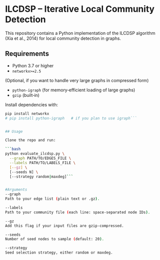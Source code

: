 # ILCDSP – Iterative Local Community Detection

This repository contains a Python implementation of the ILCDSP algorithm (Xia et al., 2014) for local community detection in graphs.

## Requirements

- Python 3.7 or higher  
- `networkx>=2.5`  

(Optional, if you want to handle very large graphs in compressed form)  
- `python-igraph` (for memory‐efficient loading of large graphs)  
- `gzip` (built‑in)

Install dependencies with:

```bash
pip install networkx
# pip install python-igraph   # if you plan to use igraph```


## Usage

Clone the repo and run:

```bash
python evaluate_ilcdsp.py \
  --graph PATH/TO/EDGES_FILE \
  --labels PATH/TO/LABELS_FILE \
  [--gz] \
  [--seeds N] \
  [--strategy random|maxdeg]```


#Arguments
--graph
Path to your edge list (plain text or .gz).

--labels
Path to your community file (each line: space‑separated node IDs).

--gz
Add this flag if your input files are gzip‑compressed.

--seeds
Number of seed nodes to sample (default: 20).

--strategy
Seed selection strategy, either random or maxdeg.
